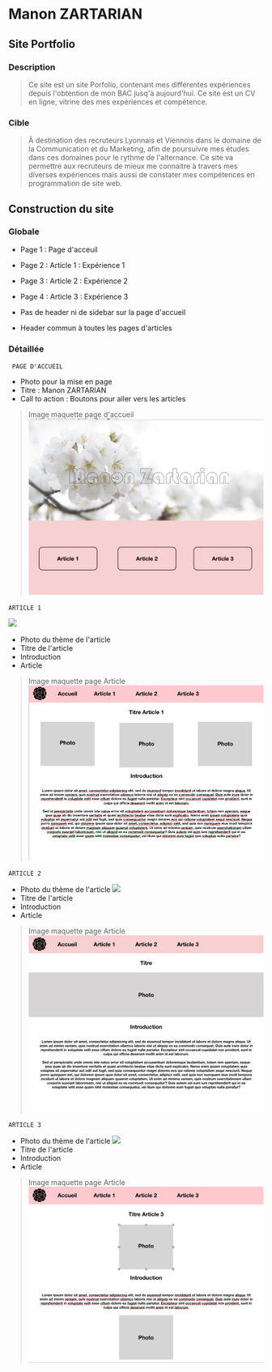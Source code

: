 # Manon ZARTARIAN

## Site Portfolio

### Description
> Ce site est un site Porfolio, contenant mes différentes expériences depuis l'obtention de mon BAC jusq'à aujourd'hui. Ce site est un CV en ligne, vitrine des mes expériences et compétence.

### Cible
>  À destination des recruteurs Lyonnais et Viennois dans le domaine de la Communication et du Marketing, afin de poursuivre mes études dans ces domaines pour le rythme de l'alternance. Ce site va permettre aux recruteurs de mieux me connaitre à travers mes diverses expériences mais aussi de constater mes compétences en programmation de site web.

## Construction du site 

### Globale
* Page 1 : Page d'acceuil
* Page 2 : Article 1 : Expérience 1
* Page 3 : Article 2 : Expérience 2 
* Page 4 : Article 3 : Expérience 3

* Pas de header ni de sidebar sur la page d'accueil
* Header commun à toutes les pages d'articles

### Détaillée
```
 PAGE D'ACCUEIL 
```
 
 * Photo pour la mise en page 
 * Titre : Manon ZARTARIAN
 * Call to action : Boutons pour aller vers les articles
 
 > Image maquette page d'accueil
 ![](./img/acceuil.jpeg)
 
```
ARTICLE 1
```
![](https://www.aleou.fr/images/etablissements/9103/max/laverrieredescordeliersext.jpg)
* Photo du thème de l'article 
* Titre de l'article
* Introduction
* Article 
> Image maquette page Article
 ![](./img/article1.jpeg)

```
ARTICLE 2
```
* Photo du thème de l'article 
![](https://static4.pagesjaunes.fr/media/ugc/recrut_ing_03854400_093155988)
* Titre de l'article
* Introduction
* Article 
> Image maquette page Article
![](./img/article2.jpeg)

```
ARTICLE 3 
```
* Photo du thème de l'article 
![](http://static.adweek.com/adweek.com-prod/wp-content/uploads/2017/02/Jager-Bottle-Only_InBar.png)
* Titre de l'article
* Introduction
* Article 
> Image maquette page Article
![](./img/article3.jpeg)


